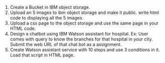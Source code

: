 1. Create a Bucket in IBM object storage.<br>
2. Upload an 5 images to ibm object storage and make it public. write html code to displaying all the 5 images.<br>
3. Upload a css page to the object storage and use the same page in your HTML code.<br>
4. Design a chatbot using IBM Watson assistant for hospital. Ex: User comes with query to know the branches for that hospital in your city. Submit the web URL of that chat bot as a assignment.<br>
5. Create Watson assistant service with 10 steps and use 3 conditions in it. Load that script in HTML page.
